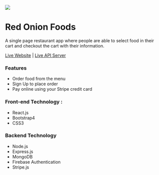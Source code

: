 ![](https://iili.io/2kZh5x.png)

# Red Onion Foods

A single page restaurant app where people are able to select food in their cart and checkout the cart with their information.

[Live Website](https://hot-onion-restaurant-frontend.firebaseapp.com) | [Live API Server](https://hot-onion-restaurant-server.herokuapp.com/)

### Features

- Order food from the menu
- Sign Up to place order
- Pay online using your Stripe credit card

### Front-end Technology :

- React.js
- Bootstrap4
- CSS3

### Backend Technology

- Node.js
- Express.js
- MongoDB
- Firebase Authentication
- Stripe.js

